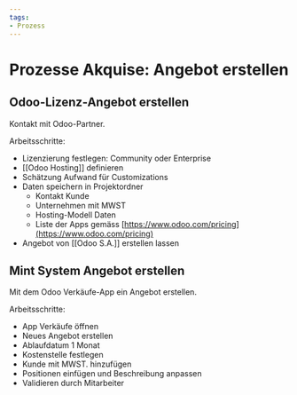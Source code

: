 ```yaml
---
tags:
- Prozess
---
```

# Prozesse Akquise: Angebot erstellen

## Odoo-Lizenz-Angebot erstellen
Kontakt mit Odoo-Partner.

Arbeitsschritte:
* Lizenzierung festlegen: Community oder Enterprise
* [[Odoo Hosting]] definieren
* Schätzung Aufwand für Customizations
* Daten speichern in Projektordner
	* Kontakt Kunde
	* Unternehmen mit MWST
	* Hosting-Modell Daten
	* Liste der Apps gemäss [https://www.odoo.com/pricing](https://www.odoo.com/pricing)
* Angebot von [[Odoo S.A.]] erstellen lassen

## Mint System Angebot erstellen
Mit dem Odoo Verkäufe-App ein Angebot erstellen.

Arbeitsschritte:
* App Verkäufe öffnen
* Neues Angebot erstellen
* Ablaufdatum 1 Monat
* Kostenstelle festlegen
* Kunde mit MWST. hinzufügen
* Positionen einfügen und Beschreibung anpassen
* Validieren durch Mitarbeiter
